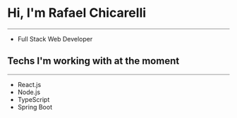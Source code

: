 <div style="border-bottom: 1px solid gray; width: 100%;">
<h1>Hi, I'm Rafael Chicarelli</h1>
</div>
<ul>
  <li>Full Stack Web Developer</li>
</ul>

<div style="border-bottom: 1px solid gray; with: 100%;">
  <h2>Techs I'm working with at the moment</h2>  
</div>
<ul>
  <li>React.js</li>
  <li>Node.js</li>
  <li>TypeScript</li>
  <li>Spring Boot</li>
</ul>
